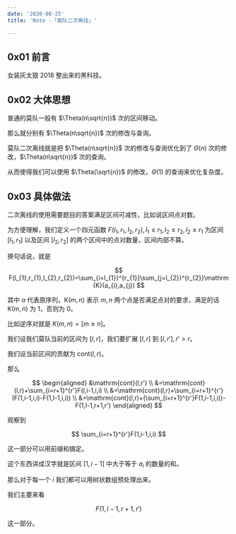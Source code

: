 ```yaml
---
date: '2020-08-25'
title: 'Note -「莫队二次离线」'

---
```


## 0x01 前言

女装灰太狼 2018 整出来的黑科技。

## 0x02 大体思想

普通的莫队一般有 $\Theta(n\sqrt{n})$ 次的区间移动。

那么就分别有 $\Theta(n\sqrt{n})$ 次的修改与查询。

莫队二次离线就是把 $\Theta(n\sqrt{n})$ 次的修改与查询优化到了 $\Theta(n)$ 次的修改，$\Theta(n\sqrt{n})$ 次的查询。

从而使得我们可以使用 $\Theta(\sqrt{n})$ 的修改，$\Theta(1)$ 的查询来优化复杂度。

## 0x03 具体做法

二次离线的使用需要题目的答案满足区间可减性，比如说区间点对数。

为方便理解，我们定义一个四元函数 $F(l_{1},r_{1},l_{2},r_{2}),l_{1}\le r_{1},l_{2}\le r_{2},l_{2}\ge r_{1}$ 为区间 $[l_{1},r_{1}]$ 以及区间 $[l_{2},r_{2}]$ 的两个区间中的点对数量，区间内部不算。

换句话说，就是

$$
F(l_{1},r_{1},l_{2},r_{2})=\sum_{i=l_{1}}^{r_{1}}\sum_{j=l_{2}}^{r_{2}}\mathrm{K}(a_{i},a_{j})
$$

其中 $a$ 代表原序列，$\mathrm{K}(m,n)$ 表示 $m,n$ 两个点是否满足点对的要求，满足的话 $\mathrm{K}(m,n)$ 为 1，否则为 0。

比如逆序对就是 $K(m,n)=[m\ge n]$。

我们设我们莫队当前的区间为 $[l,r]$，我们要扩展 $[l,r]$ 到 $[l,r'],r'>r$。

我们设当前区间的贡献为 $\mathrm{cont}(l,r)$。

那么

$$
\begin{aligned}
&\mathrm{cont}(l,r') \\
&=\mathrm{cont}(l,r)+\sum_{i=r+1}^{r'}F(l,i-1,i,i) \\
&=\mathrm{cont}(l,r)+\sum_{i=r+1}^{r'}(F(1,i-1,i,i)-F(1,l-1,i,i)) \\
&=\mathrm{cont}(l,r)+(\sum_{i=r+1}^{r'}F(1,i-1,i,i))-F(1,l-1,r+1,r')
\end{aligned}
$$

观察到

$$
\sum_{i=r+1}^{r'}F(1,i-1,i,i)
$$

这一部分可以用前缀和搞定。

这个东西讲成汉字就是区间 $[1,i-1]$ 中大于等于 $a_{i}$ 的数量的和。

那么对于每一个 $i$ 我们都可以用树状数组预处理出来。

我们主要来看

$$
F(1,l-1,r+1,r')
$$

这一部分。